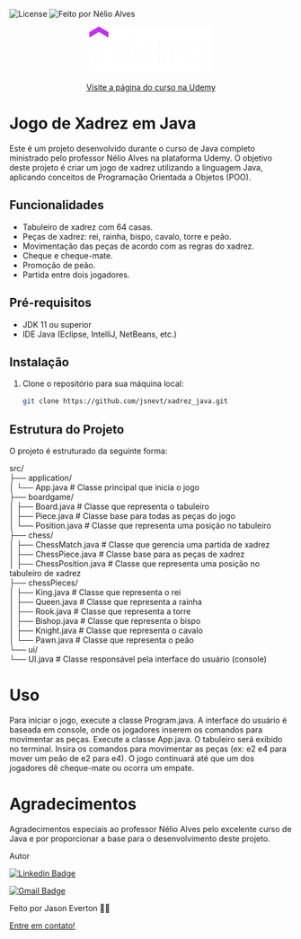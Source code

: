 <p>
<img alt="License" src="https://img.shields.io/badge/license-MIT-brightgreen">
<img alt="Feito por Nélio Alves" src="https://img.shields.io/badge/feito%20por-Nélio Alves-%237519C1">	
</p>

  <div align="center">
	  <a  href="https://www.udemy.com">
		  <img src="https://github.com/JsnEvt/DataFrames/blob/main/assets/udemy_b25.png">
	  </a>
  </div>
<p align="center">
	<a href="https://www.udemy.com/course/java-curso-completo/?couponCode=KEEPLEARNING">Visite a página do curso na Udemy</a>
</p>

# Jogo de Xadrez em Java

Este é um projeto desenvolvido durante o curso de Java completo ministrado pelo professor Nélio Alves na plataforma Udemy. O objetivo deste projeto é criar um jogo de xadrez utilizando a linguagem Java, aplicando conceitos de Programação Orientada a Objetos (POO).

## Funcionalidades

- Tabuleiro de xadrez com 64 casas.
- Peças de xadrez: rei, rainha, bispo, cavalo, torre e peão.
- Movimentação das peças de acordo com as regras do xadrez.
- Cheque e cheque-mate.
- Promoção de peão.
- Partida entre dois jogadores.

## Pré-requisitos

- JDK 11 ou superior
- IDE Java (Eclipse, IntelliJ, NetBeans, etc.)

## Instalação

1. Clone o repositório para sua máquina local:
   ```bash
   git clone https://github.com/jsnevt/xadrez_java.git

## Estrutura do Projeto
O projeto é estruturado da seguinte forma:


src/<br>
├── application/<br>
│ └── App.java # Classe principal que inicia o jogo<br>
├── boardgame/<br>
│ ├── Board.java # Classe que representa o tabuleiro<br>
│ ├── Piece.java # Classe base para todas as peças do jogo<br>
│ └── Position.java # Classe que representa uma posição no tabuleiro<br>
├── chess/<br>
│ ├── ChessMatch.java # Classe que gerencia uma partida de xadrez<br>
│ ├── ChessPiece.java # Classe base para as peças de xadrez<br>
│ ├── ChessPosition.java # Classe que representa uma posição no tabuleiro de xadrez<br>
├── chessPieces/<br>
│ ├── King.java # Classe que representa o rei<br>
│ ├── Queen.java # Classe que representa a rainha<br>
│ ├── Rook.java # Classe que representa a torre<br>
│ ├── Bishop.java # Classe que representa o bispo<br>
│ ├── Knight.java # Classe que representa o cavalo<br>
│ └── Pawn.java # Classe que representa o peão<br>
└── ui/<br>
└── UI.java # Classe responsável pela interface do usuário (console)<br>


# Uso
Para iniciar o jogo, execute a classe Program.java. A interface do usuário é baseada em console, onde os jogadores inserem os comandos para movimentar as peças.
Execute a classe App.java.
O tabuleiro será exibido no terminal.
Insira os comandos para movimentar as peças (ex: e2 e4 para mover um peão de e2 para e4).
O jogo continuará até que um dos jogadores dê cheque-mate ou ocorra um empate.

# Agradecimentos
Agradecimentos especiais ao professor Nélio Alves pelo excelente curso de Java e por proporcionar a base para o desenvolvimento deste projeto.

Autor

[![Linkedin Badge](https://img.shields.io/badge/-Jason-blue?style=flat-square&logo=Linkedin&logoColor=white&link=https://www.linkedin.com/in/jason-everton/)](https://www.linkedin.com/in/jason-everton/)

[![Gmail Badge](https://img.shields.io/badge/-jasonemsw10@gmail.com-c14438?style=flat-square&logo=Gmail&logoColor=white&link=mailto:jasonemsw10@gmail.com)](mailto:jasonemsw10@gmail.com)

Feito por Jason Everton 👋🏽 

[Entre em contato!](https://www.linkedin.com/in/jason-everton)


